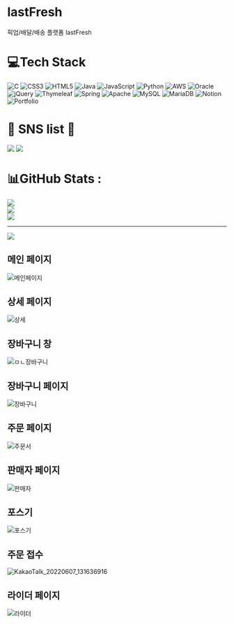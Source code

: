 # lastFresh
픽업/배달/배송 플랫폼
lastFresh

# 💻Tech Stack
![C](https://img.shields.io/badge/c-%2300599C.svg?style=flat&logo=c&logoColor=white) ![CSS3](https://img.shields.io/badge/css3-%231572B6.svg?style=flat&logo=css3&logoColor=white) ![HTML5](https://img.shields.io/badge/html5-%23E34F26.svg?style=flat&logo=html5&logoColor=white) ![Java](https://img.shields.io/badge/java-%23ED8B00.svg?style=flat&logo=java&logoColor=white) ![JavaScript](https://img.shields.io/badge/javascript-%23323330.svg?style=flat&logo=javascript&logoColor=%23F7DF1E) ![Python](https://img.shields.io/badge/python-3670A0?style=flat&logo=python&logoColor=ffdd54) ![AWS](https://img.shields.io/badge/AWS-%23FF9900.svg?style=flat&logo=amazon-aws&logoColor=white) ![Oracle](https://img.shields.io/badge/Oracle-F80000?style=flat&logo=oracle&logoColor=white) ![jQuery](https://img.shields.io/badge/jquery-%230769AD.svg?style=flat&logo=jquery&logoColor=white) ![Thymeleaf](https://img.shields.io/badge/Thymeleaf-%23005C0F.svg?style=flat&logo=Thymeleaf&logoColor=white) ![Spring](https://img.shields.io/badge/spring-%236DB33F.svg?style=flat&logo=spring&logoColor=white) ![Apache](https://img.shields.io/badge/apache-%23D42029.svg?style=flat&logo=apache&logoColor=white) ![MySQL](https://img.shields.io/badge/mysql-%2300f.svg?style=flat&logo=mysql&logoColor=white) ![MariaDB](https://img.shields.io/badge/MariaDB-003545?style=flat&logo=mariadb&logoColor=white) ![Notion](https://img.shields.io/badge/Notion-%23000000.svg?style=flat&logo=notion&logoColor=white) ![Portfolio](https://img.shields.io/badge/Portfolio-%23000000.svg?style=flat&logo=firefox&logoColor=#FF7139) 

# 💙 SNS list 💙
<a href="https://able-kumquat-c41.notion.site/3a8a472c17ff4f9ca2be2a90495d1dab" target="_blank"><img src="https://img.shields.io/badge/NOTION-000000?style=flat-square&logo=Notion&logoColor=white"/></a>
<a href="https://www.instagram.com/b_s_h96/" target="_blank"><img src="https://img.shields.io/badge/Instagram-E4405F?style=flat-square&logo=Instagram&logoColor=white"/></a>

# 📊GitHub Stats :
![](https://github-readme-stats.vercel.app/api?username=BaeSangHyuck&theme=dark&hide_border=false&include_all_commits=true&count_private=false)<br/>
![](https://github-readme-streak-stats.herokuapp.com/?user=BaeSangHyuck&theme=dark&hide_border=false)<br/>
![](https://github-readme-stats.vercel.app/api/top-langs/?username=BaeSangHyuck&theme=dark&hide_border=false&include_all_commits=true&count_private=false&layout=compact)

---
[![](https://visitcount.itsvg.in/api?id=BaeSangHyuck&icon=4&color=12)](https://visitcount.itsvg.in)

## 메인 페이지
![메인페이지 ](https://user-images.githubusercontent.com/104404205/172530700-40483bea-1602-4cda-b0dc-746cf1be4de2.png)


## 상세 페이지
![상세](https://user-images.githubusercontent.com/104404205/172531144-639067a4-0e0a-40fa-8da6-04849ae8bdc7.png)


## 장바구니 창 
![ㅁㄴ장바구니](https://user-images.githubusercontent.com/104404205/172531192-76cfe47e-28d9-4a9a-aec4-98470aac0b56.png)

## 장바구니 페이지
![장바구니](https://user-images.githubusercontent.com/104404205/172531245-8676be20-cb6f-4c99-b55f-6452d09338f7.png)

## 주문 페이지
![주문서](https://user-images.githubusercontent.com/104404205/172531275-04d0055a-989c-439d-af3d-076cad534315.png)

## 판매자 페이지
![판매자](https://user-images.githubusercontent.com/104404205/172531309-75b362b9-a078-4b4a-ad52-4af8012db2cc.png)

## 포스기
![포스기](https://user-images.githubusercontent.com/104404205/172531337-6b6efcee-a518-47a3-93b0-626614561f47.png)

## 주문 접수
![KakaoTalk_20220607_131636916](https://user-images.githubusercontent.com/104404205/172531400-1a73d42e-53c4-467f-9684-fbd222b69bcd.png)

## 라이더 페이지
![라이더](https://user-images.githubusercontent.com/104404205/172531421-ead64ba8-2fc8-4e2f-8741-8034d781927f.png)


